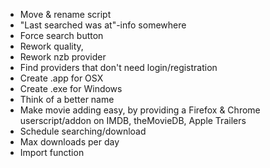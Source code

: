 * Move & rename script
* "Last searched was at"-info somewhere
* Force search button
* Rework quality,
* Rework nzb provider
* Find providers that don't need login/registration
* Create .app for OSX
* Create .exe for Windows
* Think of a better name
* Make movie adding easy, by providing a Firefox & Chrome userscript/addon on IMDB, theMovieDB, Apple Trailers
* Schedule searching/download
* Max downloads per day
* Import function
